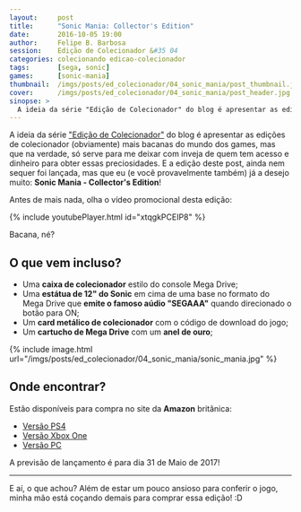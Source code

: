 ```yaml
---
layout:     post
title:      "Sonic Mania: Collector's Edition"
date:       2016-10-05 19:00
author:     Felipe B. Barbosa
session:    Edição de Colecionador &#35 04
categories: colecionando edicao-colecionador
tags:       [sega, sonic]
games:      [sonic-mania]
thumbnail:  /imgs/posts/ed_colecionador/04_sonic_mania/post_thumbnail.jpg
cover:      /imgs/posts/ed_colecionador/04_sonic_mania/post_header.jpg
sinopse: >
  A ideia da série "Edição de Colecionador" do blog é apresentar as edições de colecionador (obviamente) mais bacanas do mundo dos games, mas que na verdade, só serve para me deixar com inveja de quem tem acesso e dinheiro para obter essas preciosidades. E a edição deste post, ainda nem sequer foi lançada, mas que eu (e você provavelmente também) já a desejo muito: Sonic Mania - Collector's Edition!
---
```

A ideia da série ["Edição de Colecionador"](/colecionando/edicao-colecionador/) do blog é apresentar as edições de colecionador (obviamente) mais bacanas do mundo dos games, mas que na verdade, só serve para me deixar com inveja de quem tem acesso e dinheiro para obter essas preciosidades. E a edição deste post, ainda nem sequer foi lançada, mas que eu (e você provavelmente também) já a desejo muito: **Sonic Mania - Collector's Edition**!

Antes de mais nada, olha o vídeo promocional desta edição:

{% include youtubePlayer.html id="xtqgkPCEIP8" %}

Bacana, né?

## O que vem incluso?

- Uma **caixa de colecionador** estilo do console Mega Drive;
- Uma **estátua de 12" do Sonic** em cima de uma base no formato do Mega Drive que **emite o famoso aúdio "SEGAAA"** quando direcionado o botão para ON;
- Um **card metálico de colecionador** com o código de download do jogo;
- Um **cartucho de Mega Drive** com um **anel de ouro**;

{% include image.html url="/imgs/posts/ed_colecionador/04_sonic_mania/sonic_mania.jpg" %}

## Onde encontrar?

Estão disponíveis para compra no site da **Amazon** britânica:

- [Versão PS4](https://www.amazon.com/gp/product/B01LVZ7YXP)
- [Versão Xbox One](https://www.amazon.com/gp/product/B01LW93WIT)
- [Versão PC](https://www.amazon.com/gp/product/B01LVVBLPD)

A previsão de lançamento é para dia 31 de Maio de 2017!

---

E aí, o que achou? Além de estar um pouco ansioso para conferir o jogo, minha mão está coçando demais para comprar essa edição! :D

